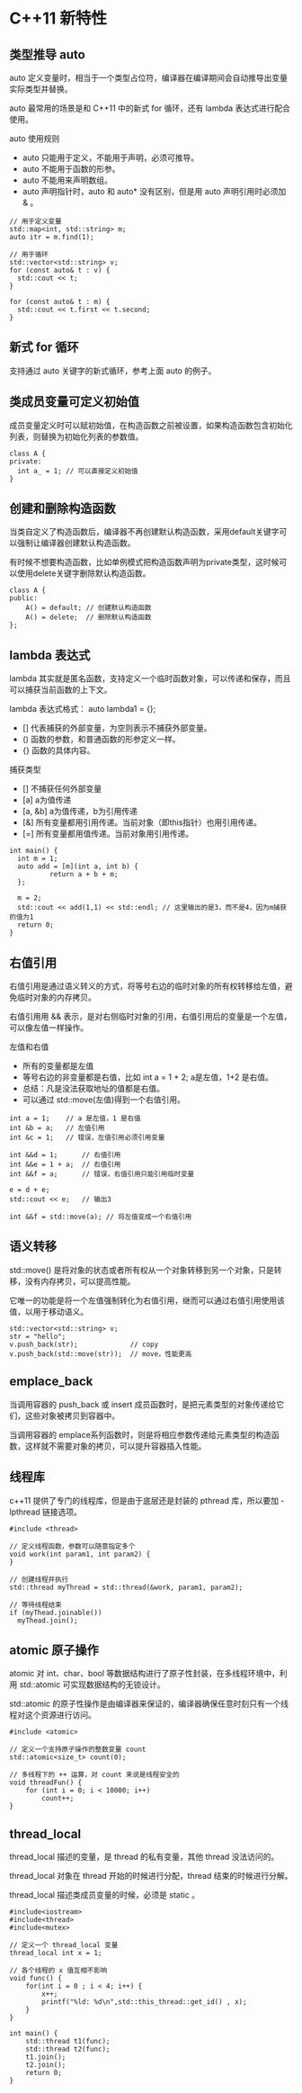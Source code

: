 # C++11 新特性
## 类型推导 auto
auto 定义变量时，相当于一个类型占位符，编译器在编译期间会自动推导出变量实际类型并替换。

auto 最常用的场景是和 C++11 中的新式 for 循环，还有 lambda 表达式进行配合使用。

auto 使用规则
- auto 只能用于定义，不能用于声明，必须可推导。
- auto 不能用于函数的形参。
- auto 不能用来声明数组。
- auto 声明指针时，auto 和 auto* 没有区别，但是用 auto 声明引用时必须加 & 。

```
// 用于定义变量
std::map<int, std::string> m;
auto itr = m.find(1);

// 用于循环
std::vector<std::string> v;
for (const auto& t : v) {
  std::cout << t;
}

for (const auto& t : m) {
  std::cout << t.first << t.second;
}
```

## 新式 for 循环
支持通过 auto 关键字的新式循环，参考上面 auto 的例子。

## 类成员变量可定义初始值
成员变量定义时可以赋初始值，在构造函数之前被设置，如果构造函数包含初始化列表，则替换为初始化列表的参数值。
```
class A {
private: 
  int a_ = 1; // 可以直接定义初始值
}
```

## 创建和删除构造函数
当类自定义了构造函数后，编译器不再创建默认构造函数，采用default关键字可以强制让编译器创建默认构造函数。

有时候不想要构造函数，比如单例模式把构造函数声明为private类型，这时候可以使用delete关键字删除默认构造函数。
```
class A {
public:
    A() = default; // 创建默认构造函数
    A() = delete;  // 删除默认构造函数
};
```

## lambda 表达式
lambda 其实就是匿名函数，支持定义一个临时函数对象，可以传递和保存，而且可以捕获当前函数的上下文。

lambda 表达式格式： auto lambda1 = [](){};
- [] 代表捕获的外部变量，为空则表示不捕获外部变量。
- () 函数的参数，和普通函数的形参定义一样。
- {} 函数的具体内容。

捕获类型
- [] 不捕获任何外部变量
- [a]	a为值传递
- [a, &b]	a为值传递，b为引用传递
- [&]	所有变量都用引用传递。当前对象（即this指针）也用引用传递。
- [=]	所有变量都用值传递。当前对象用引用传递。

```
int main() {
  int m = 1;
  auto add = [m](int a, int b) {
          return a + b + m;
  };
  
  m = 2;
  std::cout << add(1,1) << std::endl; // 这里输出的是3，而不是4，因为m捕获的值为1
  return 0;
}
```

## 右值引用
右值引用是通过语义转义的方式，将等号右边的临时对象的所有权转移给左值，避免临时对象的内存拷贝。

右值引用用 && 表示，是对右侧临时对象的引用，右值引用后的变量是一个左值，可以像左值一样操作。

左值和右值
- 所有的变量都是左值
- 等号右边的非变量都是右值，比如 int a = 1 + 2; a是左值，1+2 是右值。
- 总结：凡是没法获取地址的值都是右值。
- 可以通过 std::move(左值)得到一个右值引用。

```
int a = 1;    // a 是左值，1 是右值
int &b = a;   // 左值引用
int &c = 1;   // 错误，左值引用必须引用变量

int &&d = 1;      // 右值引用
int &&e = 1 + a;  // 右值引用
int &&f = a;      // 错误，右值引用只能引用临时变量

e = d + e;
std::cout << e;   // 输出3

int &&f = std::move(a); // 将左值变成一个右值引用
```

## 语义转移
std::move() 是将对象的状态或者所有权从一个对象转移到另一个对象，只是转移，没有内存拷贝，可以提高性能。

它唯一的功能是将一个左值强制转化为右值引用，继而可以通过右值引用使用该值，以用于移动语义。

```
std::vector<std::string> v;
str = "hello";
v.push_back(str);             // copy
v.push_back(std::move(str));  // move，性能更高
```

## emplace_back
当调用容器的 push_back 或 insert 成员函数时，是把元素类型的对象传递给它们，这些对象被拷贝到容器中。

当调用容器的 emplace系列函数时，则是将相应参数传递给元素类型的构造函数，这样就不需要对象的拷贝，可以提升容器插入性能。

## 线程库
c++11 提供了专门的线程库，但是由于底层还是封装的 pthread 库，所以要加 -lpthread 链接选项。
```
#include <thread>

// 定义线程函数，参数可以随意指定多个
void work(int param1, int param2) {
}

// 创建线程并执行
std::thread myThread = std::thread(&work, param1, param2);

// 等待线程结束
if (myThead.joinable())
  myThead.join();
```

## atomic 原子操作
atomic 对 int、char、bool 等数据结构进行了原子性封装，在多线程环境中，利用 std::atomic 可实现数据结构的无锁设计。

std::atomic 的原子性操作是由编译器来保证的，编译器确保任意时刻只有一个线程对这个资源进行访问。

```
#include <atomic>

// 定义一个支持原子操作的整数变量 count
std::atomic<size_t> count(0);

// 多线程下的 ++ 运算，对 count 来说是线程安全的 
void threadFun() {
	for (int i = 0; i < 10000; i++)
		count++;
}
```

## thread_local
thread_local 描述的变量，是 thread 的私有变量，其他 thread 没法访问的。

thread_local 对象在 thread 开始的时候进行分配，thread 结束的时候进行分解。

thread_local 描述类成员变量的时候，必须是 static 。

```
#include<iostream>
#include<thread>
#include<mutex>

// 定义一个 thread_local 变量
thread_local int x = 1;

// 各个线程的 x 值互相不影响
void func() {
    for(int i = 0 ; i < 4; i++) {
        x++;
        printf("%ld: %d\n",std::this_thread::get_id() , x);
    }
}

int main() {
    std::thread t1(func);
    std::thread t2(func);
    t1.join();
    t2.join();
    return 0;
}
```

